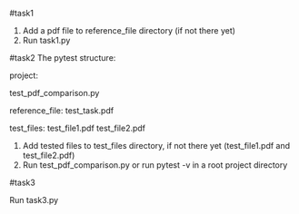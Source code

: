 #task1
1. Add a pdf file to reference_file directory (if not there yet) 
2. Run task1.py

#task2
The pytest structure:

project:

test_pdf_comparison.py

reference_file: test_task.pdf

test_files: test_file1.pdf test_file2.pdf

1. Add tested files to test_files directory, if not there yet (test_file1.pdf and test_file2.pdf)
2. Run test_pdf_comparison.py or run pytest -v in a root project directory

#task3

Run task3.py
